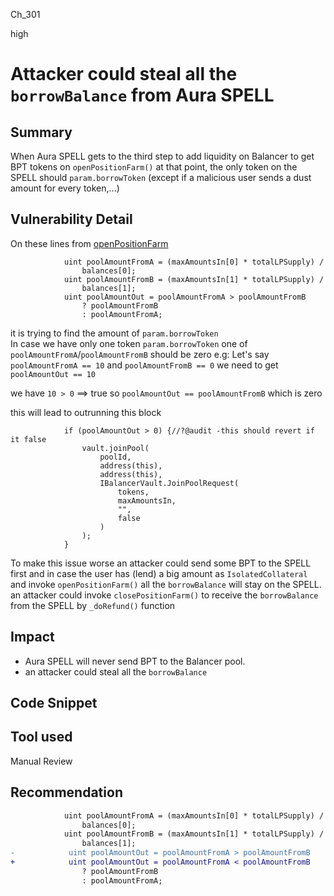 Ch_301

high

# Attacker could steal all the `borrowBalance` from Aura SPELL

## Summary
When Aura SPELL gets to the third step to add liquidity on Balancer to get BPT tokens on `openPositionFarm()`
at that point, the only token on the SPELL should `param.borrowToken` (except if a malicious user sends a dust amount for every token,...)  

## Vulnerability Detail
On these lines from [openPositionFarm](https://github.com/sherlock-audit/2023-04-blueberry/blob/main/blueberry-core/contracts/spell/AuraSpell.sol#L99-L105)
```solidity
            uint poolAmountFromA = (maxAmountsIn[0] * totalLPSupply) /
                balances[0];
            uint poolAmountFromB = (maxAmountsIn[1] * totalLPSupply) /
                balances[1];
            uint poolAmountOut = poolAmountFromA > poolAmountFromB
                ? poolAmountFromB
                : poolAmountFromA;
```
it is trying to find the amount of `param.borrowToken`  
In case we have only one token `param.borrowToken`  one of `poolAmountFromA`/`poolAmountFromB` should be zero
e.g:
Let's say `poolAmountFromA == 10` and `poolAmountFromB == 0`
we need to get `poolAmountOut == 10`

we have `10 > 0` ==> true
so  `poolAmountOut == poolAmountFromB` which is zero

this will lead to outrunning this block
```solidity
            if (poolAmountOut > 0) {//?@audit -this should revert if it false
                vault.joinPool(
                    poolId,
                    address(this),
                    address(this),
                    IBalancerVault.JoinPoolRequest(
                        tokens,
                        maxAmountsIn,
                        "",
                        false
                    )
                );
            }
```
To make this issue worse an attacker could send some BPT to the SPELL first and in case the user has (lend) a big amount as `IsolatedCollateral`  and invoke `openPositionFarm()` all the `borrowBalance` will stay on the SPELL. an attacker could invoke `closePositionFarm()` to receive the `borrowBalance` from the SPELL by `_doRefund()` function 

## Impact
- Aura SPELL will never send BPT to the Balancer pool.
- an attacker could steal all the `borrowBalance`

## Code Snippet

## Tool used

Manual Review

## Recommendation
```diff
            uint poolAmountFromA = (maxAmountsIn[0] * totalLPSupply) /
                balances[0];
            uint poolAmountFromB = (maxAmountsIn[1] * totalLPSupply) /
                balances[1];
-            uint poolAmountOut = poolAmountFromA > poolAmountFromB
+            uint poolAmountOut = poolAmountFromA < poolAmountFromB
                ? poolAmountFromB
                : poolAmountFromA;
```